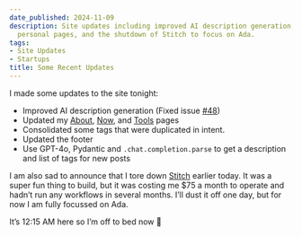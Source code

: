 ```yaml
---
date_published: 2024-11-09
description: Site updates including improved AI description generation, updates to
  personal pages, and the shutdown of Stitch to focus on Ada.
tags:
- Site Updates
- Startups
title: Some Recent Updates
---
```


I made some updates to the site tonight:

- Improved AI description generation (Fixed issue [#48](<https://github.com/davidhariri/site/issues/48>))
- Updated my [About](/about), [Now](/now), and [Tools](/tools) pages
- Consolidated some tags that were duplicated in intent.
- Updated the footer
- Use GPT-4o, Pydantic and `.chat.completion.parse` to get a description and list of tags for new posts

I am also sad to announce that I tore down [Stitch](https://stitchbits.co) earlier today. It was a super fun thing to build, but it was costing me $75 a month to operate and hadn’t run any workflows in several months. I’ll dust it off one day, but for now I am fully focussed on Ada. 

It’s 12:15 AM here so I’m off to bed now 🌙